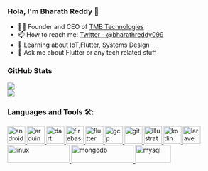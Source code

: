 ### Hola, I'm Bharath Reddy 👋

- 👨‍💼 Founder and CEO of [TMB Technologies](https://tmbtechnologies.com/)
- 📫 How to reach me: [Twitter - @bharathreddy099](https://twitter.com/bharathreddy099)
- 🌱 Learning about IoT,Flutter, Systems Design
- 💬 Ask me about Flutter or any tech related stuff

### GitHub Stats

<img src ="https://github-readme-stats.vercel.app/api?username=bharathreddy099&theme=radical&show_icons=true">
<br>
<img src ="https://github-readme-stats.vercel.app/api/top-langs/?username=bharathreddy099&langs_count=10&theme=tokyonight&layout=compact">

### Languages and Tools 🛠️:
<p align="left"> <a href="https://developer.android.com" target="_blank"> <img src="https://2.bp.blogspot.com/-tzm1twY_ENM/XlCRuI0ZkRI/AAAAAAAAOso/BmNOUANXWxwc5vwslNw3WpjrDlgs9PuwQCLcBGAsYHQ/s1600/pasted%2Bimage%2B0.png" alt="android" width="40" height="40"/> </a> <a href="https://www.arduino.cc/" target="_blank"> <img src="https://cdn.worldvectorlogo.com/logos/arduino-1.svg" alt="arduino" width="40" height="40"/> </a> <a href="https://dart.dev" target="_blank"> <img src="https://www.vectorlogo.zone/logos/dartlang/dartlang-icon.svg" alt="dart" width="40" height="40"/> </a> <a href="https://firebase.google.com/" target="_blank"> <img src="https://www.vectorlogo.zone/logos/firebase/firebase-icon.svg" alt="firebase" width="40" height="40"/> </a> <a href="https://flutter.dev" target="_blank"> <img src="https://www.vectorlogo.zone/logos/flutterio/flutterio-icon.svg" alt="flutter" width="40" height="40"/> </a> <a href="https://cloud.google.com" target="_blank"> <img src="https://www.vectorlogo.zone/logos/google_cloud/google_cloud-icon.svg" alt="gcp" width="40" height="40"/> </a> <a href="https://git-scm.com/" target="_blank"> <img src="https://www.vectorlogo.zone/logos/git-scm/git-scm-icon.svg" alt="git" width="40" height="40"/> </a> <a href="https://www.adobe.com/in/products/illustrator.html" target="_blank"> <img src="https://www.vectorlogo.zone/logos/adobe_illustrator/adobe_illustrator-icon.svg" alt="illustrator" width="40" height="40"/> </a> <a href="https://kotlinlang.org" target="_blank"> <img src="https://www.vectorlogo.zone/logos/kotlinlang/kotlinlang-icon.svg" alt="kotlin" width="40" height="40"/> </a> <a href="https://laravel.com/" target="_blank"> <img src="https://laravel.com/img/logomark.min.svg" alt="laravel" width="40" height="40"/> </a> <a href="https://www.linux.org/" target="_blank"> <img src="https://www.linux.org/images/logo.png" alt="linux" width="140" height="40"/> </a> <a href="https://www.mongodb.com/" target="_blank"> <img src="https://webimages.mongodb.com/_com_assets/cms/kpo5kblefbjq79065-Horizontal_Default.svg" alt="mongodb" width="140" height="40"/> </a> <a href="https://www.mysql.com/" target="_blank"> <img src="https://www.mysql.com/common/logos/logo-mysql-170x115.png" alt="mysql" width="80" height="40"/>
<!--<img src ="https://github-readme-stats.vercel.app/api?username=bharathreddy099&&show_icons=true&title_color=ff0000&icon_color=bb2acf&text_color=0004ff&bg_color=ffffff">
           
